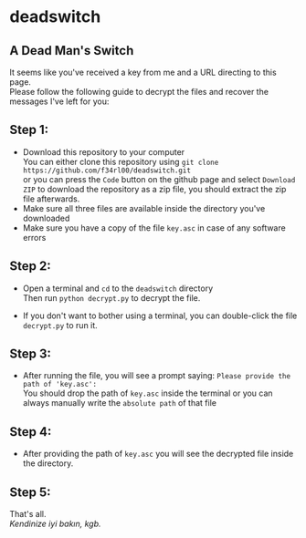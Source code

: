 # deadswitch
## A Dead Man's Switch

It seems like you've received a key from me and a URL directing to this page.  
Please follow the following guide to decrypt the files and recover the messages I've left for you:

## Step 1:
- Download this repository to your computer  
You can either clone this repository using `git clone https://github.com/f34rl00/deadswitch.git`  
or you can press the ```Code``` button on the github page and select ```Download ZIP``` to download the repository as a zip file, you should extract the zip file afterwards.
- Make sure all three files are available inside the directory you've downloaded  
- Make sure you have a copy of the file ```key.asc``` in case of any software errors

## Step 2:
- Open a terminal and ```cd``` to the ```deadswitch``` directory  
Then run ```python decrypt.py``` to decrypt the file.

- If you don't want to bother using a terminal, you can double-click the file ```decrypt.py``` to run it.

## Step 3:
- After running the file, you will see a prompt saying: ```Please provide the path of 'key.asc':```  
You should drop the path of ```key.asc``` inside the terminal or you can always manually write the ```absolute path``` of that file

## Step 4:
- After providing the path of ```key.asc``` you will see the decrypted file inside the directory.

## Step 5:
That's all.  
_Kendinize iyi bakın, kgb._
